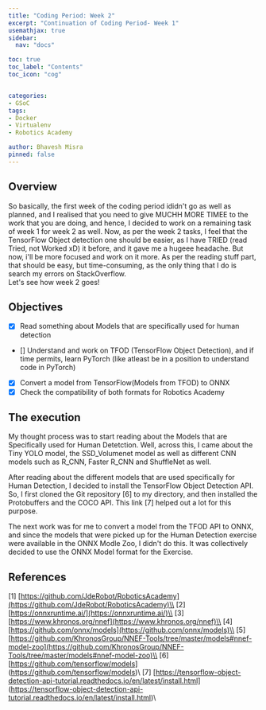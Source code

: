 ```yaml
---
title: "Coding Period: Week 2"
excerpt: "Continuation of Coding Period- Week 1"
usemathjax: true
sidebar:
  nav: "docs"

toc: true
toc_label: "Contents"
toc_icon: "cog"


categories:
- GSoC
tags:
- Docker
- Virtualenv
- Robotics Academy

author: Bhavesh Misra
pinned: false
---
```



## Overview

So basically, the first week of the coding period ididn't go as well as planned, and I realised that you need to give MUCHH MORE TIMEE to the work that you are doing, and hence, I decided to work on a remaining task of week 1 for week 2 as well. 
Now, as per the week 2 tasks, I feel that the TensorFlow Object detection one should be easier, as I have TRIED (read Tried, not Worked xD) it before, and it gave me a hugeee headache. But now, i'll be more focused and work on it more.
As per the reading stuff part, that should be easy, but time-consuming, as the only thing that I do is search my errors on StackOverflow.   
Let's see how week 2 goes!

## Objectives

- [X] Read something about Models that are specifically used for human detection
- [] Understand and work on TFOD (TensorFlow Object Detection), and if time permits, learn PyTorch (like atleast be in a position to understand code in PyTorch)
- [X] Convert a model from TensorFlow(Models from TFOD) to ONNX 
- [X] Check the compatibility of both formats for Robotics Academy

## The execution
My thought process was to start reading about the Models that are Specifically used for Human Detetction. Well, across this, I came about the Tiny YOLO model, the SSD_Volumenet model as well as different CNN models such as R_CNN, Faster R_CNN and ShuffleNet as well.

After reading about the different models that are used specifically for Human Detection, I decided to install the TensorFlow Object Detection API. So, I first cloned the Git repository [6] to my directory, and then installed the Protobuffers and the COCO API. This link [7] helped out a lot for this purpose.

The next work was for me to convert a model from the TFOD API to ONNX, and since the models that were picked up for the Human Detection exercise were available in the ONNX Modle Zoo, I didn't do this. It was collectively decided to use the ONNX Model format for the Exercise.

## References 


[1] [https://github.com/JdeRobot/RoboticsAcademy](https://github.com/JdeRobot/RoboticsAcademy)\\
[2] [https://onnxruntime.ai/](https://onnxruntime.ai/)\\
[3] [https://www.khronos.org/nnef](https://www.khronos.org/nnef)\\
[4] [https://github.com/onnx/models](https://github.com/onnx/models)\\
[5] [https://github.com/KhronosGroup/NNEF-Tools/tree/master/models#nnef-model-zoo](https://github.com/KhronosGroup/NNEF-Tools/tree/master/models#nnef-model-zoo)\\
[6] [https://github.com/tensorflow/models] (https://github.com/tensorflow/models)\\
[7] [https://tensorflow-object-detection-api-tutorial.readthedocs.io/en/latest/install.html] (https://tensorflow-object-detection-api-tutorial.readthedocs.io/en/latest/install.html)\\